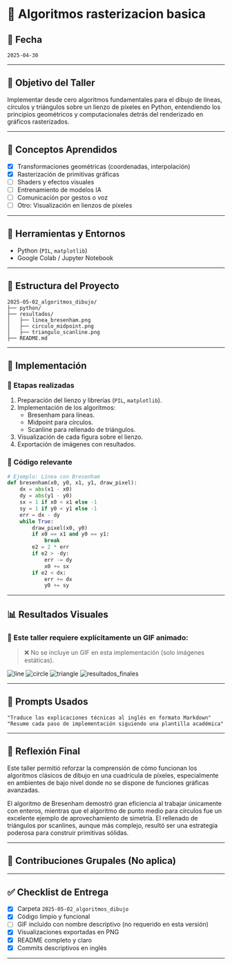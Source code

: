 # 🧪 Algoritmos rasterizacion basica

## 📅 Fecha
`2025-04-30`

---

## 🎯 Objetivo del Taller

Implementar desde cero algoritmos fundamentales para el dibujo de líneas, círculos y triángulos sobre un lienzo de píxeles en Python, entendiendo los principios geométricos y computacionales detrás del renderizado en gráficos rasterizados.

---

## 🧠 Conceptos Aprendidos

- [x] Transformaciones geométricas (coordenadas, interpolación)
- [x] Rasterización de primitivas gráficas
- [ ] Shaders y efectos visuales
- [ ] Entrenamiento de modelos IA
- [ ] Comunicación por gestos o voz
- [ ] Otro: Visualización en lienzos de píxeles

---

## 🔧 Herramientas y Entornos

- Python (`PIL`, `matplotlib`)
- Google Colab / Jupyter Notebook

---

## 📁 Estructura del Proyecto

```
2025-05-02_algoritmos_dibujo/
├── python/
├── resultados/
│   ├── linea_bresenham.png
│   ├── circulo_midpoint.png
│   ├── triangulo_scanline.png
├── README.md
```

---

## 🧪 Implementación

### 🔹 Etapas realizadas
1. Preparación del lienzo y librerías (`PIL`, `matplotlib`).
2. Implementación de los algoritmos:
   - Bresenham para líneas.
   - Midpoint para círculos.
   - Scanline para rellenado de triángulos.
3. Visualización de cada figura sobre el lienzo.
4. Exportación de imágenes con resultados.

### 🔹 Código relevante

```python
# Ejemplo: Línea con Bresenham
def bresenham(x0, y0, x1, y1, draw_pixel):
    dx = abs(x1 - x0)
    dy = abs(y1 - y0)
    sx = 1 if x0 < x1 else -1
    sy = 1 if y0 < y1 else -1
    err = dx - dy
    while True:
        draw_pixel(x0, y0)
        if x0 == x1 and y0 == y1:
            break
        e2 = 2 * err
        if e2 > -dy:
            err -= dy
            x0 += sx
        if e2 < dx:
            err += dx
            y0 += sy
```

---

## 📊 Resultados Visuales

### 📌 Este taller **requiere explícitamente un GIF animado**:

> ❌ No se incluye un GIF en esta implementación (solo imágenes estáticas).

![line](https://github.com/user-attachments/assets/74fa2bf9-efbc-462c-9aef-b61f34d2b800)
![circle](https://github.com/user-attachments/assets/e7d34d8b-9777-4ba2-8de4-5ebc1386148f)
![triangle](https://github.com/user-attachments/assets/ee1fac15-36af-4594-a265-2f50c0eb92a9)
![resultados_finales](https://github.com/user-attachments/assets/295de252-dfb6-4cbf-82a8-f57a30ec7052)


---

## 🧩 Prompts Usados

```text
"Traduce las explicaciones técnicas al inglés en formato Markdown"
"Resume cada paso de implementación siguiendo una plantilla académica"
```

---

## 💬 Reflexión Final

Este taller permitió reforzar la comprensión de cómo funcionan los algoritmos clásicos de dibujo en una cuadrícula de píxeles, especialmente en ambientes de bajo nivel donde no se dispone de funciones gráficas avanzadas.

El algoritmo de Bresenham demostró gran eficiencia al trabajar únicamente con enteros, mientras que el algoritmo de punto medio para círculos fue un excelente ejemplo de aprovechamiento de simetría. El rellenado de triángulos por scanlines, aunque más complejo, resultó ser una estrategia poderosa para construir primitivas sólidas.

---

## 👥 Contribuciones Grupales (No aplica)


---

## ✅ Checklist de Entrega

- [x] Carpeta `2025-05-02_algoritmos_dibujo`
- [x] Código limpio y funcional
- [ ] GIF incluido con nombre descriptivo (no requerido en esta versión)
- [x] Visualizaciones exportadas en PNG
- [x] README completo y claro
- [x] Commits descriptivos en inglés

---
